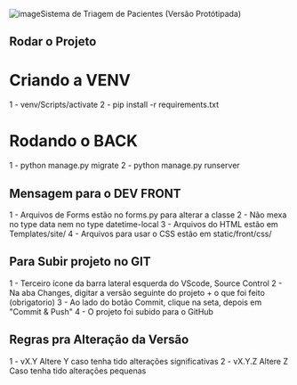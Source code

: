![image](https://github.com/user-attachments/assets/7f4dae35-0499-43ce-810a-2fe9ed962b4a)Sistema de Triagem de Pacientes (Versão Protótipada)

## Rodar o Projeto

# Criando a VENV
1 - venv/Scripts/activate
2 - pip install -r requirements.txt

# Rodando o BACK
1 - python manage.py migrate
2 - python manage.py runserver

## Mensagem para o DEV FRONT

1 - Arquivos de Forms estão no forms.py para alterar a classe
2 - Não mexa no type data nem no type datetime-local
3 - Arquivos do HTML estão em Templates/site/
4 - Arquivos para usar o CSS estão em static/front/css/

## Para Subir projeto no GIT

1 - Terceiro ícone da barra lateral esquerda do VScode, Source Control
2 - Na aba Changes, digitar a versão seguinte do projeto + o que foi feito (obrigatorio)
3 - Ao lado do botão Commit, clique na seta, depois em "Commit & Push"
4 - O projeto foi subido para o GitHub

## Regras pra Alteração da Versão

1 - vX.Y Altere Y caso tenha tido alterações significativas
2 - vX.Y.Z Altere Z Caso tenha tido alterações pequenas
